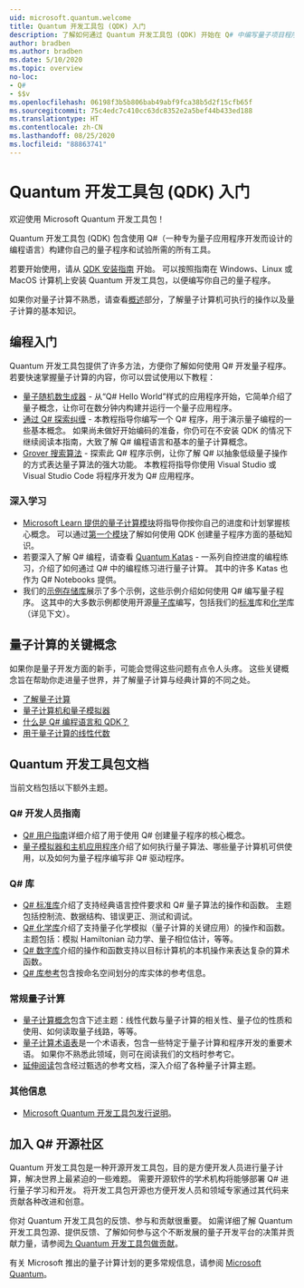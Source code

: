 ```yaml
---
uid: microsoft.quantum.welcome
title: Quantum 开发工具包 (QDK) 入门
description: 了解如何通过 Quantum 开发工具包 (QDK) 开始在 Q# 中编写量子项目程序。
author: bradben
ms.author: bradben
ms.date: 5/10/2020
ms.topic: overview
no-loc:
- Q#
- $$v
ms.openlocfilehash: 06198f3b5b806bab49abf9fca38b5d2f15cfb65f
ms.sourcegitcommit: 75c4edc7c410cc63dc8352e2a5bef44b433ed188
ms.translationtype: HT
ms.contentlocale: zh-CN
ms.lasthandoff: 08/25/2020
ms.locfileid: "88863741"
---
```

# <a name="get-started-with-the-quantum-development-kit-qdk"></a>Quantum 开发工具包 (QDK) 入门

欢迎使用 Microsoft Quantum 开发工具包！  

Quantum 开发工具包 (QDK) 包含使用 Q#（一种专为量子应用程序开发而设计的编程语言）构建你自己的量子程序和试验所需的所有工具。

若要开始使用，请从 [QDK 安装指南](xref:microsoft.quantum.install) 开始。
可以按照指南在 Windows、Linux 或 MacOS 计算机上安装 Quantum 开发工具包，以便编写你自己的量子程序。

如果你对量子计算不熟悉，请查看[概述](xref:microsoft.quantum.overview.introduction)部分，了解量子计算机可执行的操作以及量子计算的基本知识。

## <a name="get-started-programming"></a>编程入门

Quantum 开发工具包提供了许多方法，方便你了解如何使用 Q# 开发量子程序。
若要快速掌握量子计算的内容，你可以尝试使用以下教程：

* [量子随机数生成器](xref:microsoft.quantum.quickstarts.qrng) - 从“Q# Hello World”样式的应用程序开始，它简单介绍了量子概念，让你可在数分钟内构建并运行一个量子应用程序。
* [通过 Q# 探索纠缠](xref:microsoft.quantum.write-program) - 本教程指导你编写一个 Q# 程序，用于演示量子编程的一些基本概念。
    如果尚未做好开始编码的准备，你仍可在不安装 QDK 的情况下继续阅读本指南，大致了解 Q# 编程语言和基本的量子计算概念。
* [Grover 搜索算法](xref:microsoft.quantum.quickstarts.search) - 探索此 Q# 程序示例，让你了解 Q# 以抽象低级量子操作的方式表达量子算法的强大功能。
    本教程将指导你使用 Visual Studio 或 Visual Studio Code 将程序开发为 Q# 应用程序。

### <a name="learning-further"></a>深入学习
* [Microsoft Learn 提供的量子计算模块](https://docs.microsoft.com/learn/browse/?term=quantum)将指导你按你自己的进度和计划掌握核心概念。 可以通过[第一个模块](https://docs.microsoft.com/learn/modules/qsharp-create-first-quantum-development-kit/)了解如何使用 QDK 创建量子程序方面的基础知识。
* 若要深入了解 Q# 编程，请查看 [Quantum Katas](https://github.com/Microsoft/QuantumKatas) - 一系列自控进度的编程练习，介绍了如何通过 Q# 中的编程练习进行量子计算。
    其中的许多 Katas 也作为 Q# Notebooks 提供。 
* 我们的[示例存储库](https://github.com/Microsoft/Quantum)展示了多个示例，这些示例介绍如何使用 Q# 编写量子程序。 这其中的大多数示例都使用开源[量子库](https://github.com/Microsoft/QuantumLibraries)编写，包括我们的[标准](xref:microsoft.quantum.libraries.standard.intro)库和[化学](xref:microsoft.quantum.chemistry.concepts.intro)库（详见下文）。

## <a name="key-concepts-for-quantum-computing"></a>量子计算的关键概念

如果你是量子开发方面的新手，可能会觉得这些问题有点令人头疼。 这些关键概念旨在帮助你走进量子世界，并了解量子计算与经典计算的不同之处。

* [了解量子计算](xref:microsoft.quantum.overview.understanding)
* [量子计算机和量子模拟器](xref:microsoft.quantum.overview.simulators)
* [什么是 Q# 编程语言和 QDK？](xref:microsoft.quantum.overview.q-sharp)
* [用于量子计算的线性代数](xref:microsoft.quantum.overview.algebra)

## <a name="quantum-development-kit-documentation"></a>Quantum 开发工具包文档

当前文档包括以下额外主题。

### <a name="no-locq-developer-guides"></a>Q# 开发人员指南

* [Q# 用户指南](xref:microsoft.quantum.guide)详细介绍了用于使用 Q# 创建量子程序的核心概念。
* [量子模拟器和主机应用程序](xref:microsoft.quantum.machines)介绍了如何执行量子算法、哪些量子计算机可供使用，以及如何为量子程序编写非 Q# 驱动程序。

### <a name="no-locq-libraries"></a>Q# 库

* [Q# 标准库](xref:microsoft.quantum.libraries.standard.intro)介绍了支持经典语言控件要求和 Q# 量子算法的操作和函数。 
    主题包括控制流、数据结构、错误更正、测试和调试。 
* [Q# 化学库](xref:microsoft.quantum.chemistry.concepts.intro)介绍了支持量子化学模拟（量子计算的关键应用）的操作和函数。 主题包括：模拟 Hamiltonian 动力学、量子相位估计，等等。
* [Q# 数字库](xref:microsoft.quantum.numerics.intro)介绍的操作和函数支持以目标计算机的本机操作来表达复杂的算术函数。
* [Q# 库参考](xref:microsoft.quantum.standardlibsintro)包含按命名空间划分的库实体的参考信息。

### <a name="general-quantum-computing"></a>常规量子计算

* [量子计算概念](xref:microsoft.quantum.concepts.intro)包含下述主题：线性代数与量子计算的相关性、量子位的性质和使用、如何读取量子线路，等等。
* [量子计算术语表](xref:microsoft.quantum.glossary)是一个术语表，包含一些特定于量子计算和程序开发的重要术语。
    如果你不熟悉此领域，则可在阅读我们的文档时参考它。
* [延伸阅读](xref:microsoft.quantum.more-information)包含经过甄选的参考文档，深入介绍了各种量子计算主题。

### <a name="additional-info"></a>其他信息

* [Microsoft Quantum 开发工具包发行说明](xref:microsoft.quantum.relnotes)。


## <a name="be-a-part-of-the-no-locq-open-source-community"></a>加入 Q# 开源社区

Quantum 开发工具包是一种开源开发工具包，目的是方便开发人员进行量子计算，解决世界上最紧迫的一些难题。  需要开源软件的学术机构将能够部署 Q# 进行量子学习和开发。 将开发工具包开源也方便开发人员和领域专家通过其代码来贡献各种改进和创意。

你对 Quantum 开发工具包的反馈、参与和贡献很重要。  如需详细了解 Quantum 开发工具包源、提供反馈、了解如何参与这个不断发展的量子开发平台的决策并贡献力量，请参阅[为 Quantum 开发工具包做贡献](xref:microsoft.quantum.contributing)。

有关 Microsoft 推出的量子计算计划的更多常规信息，请参阅 [Microsoft Quantum](https://www.microsoft.com/en-us/quantum/)。
